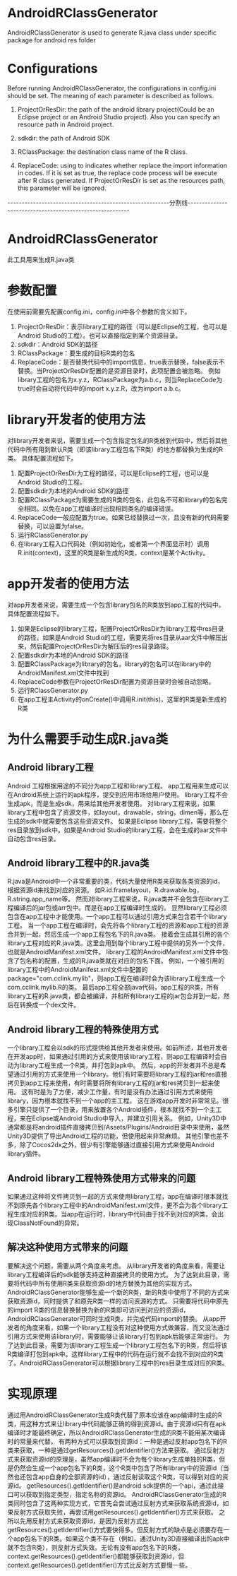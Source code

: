 ﻿# AndroidRClassGenerator
AndroidRClassGenerator is used to generate R.java class under specific package for android res folder

# Configurations
Before running AndroidRClassGenerator, the configurations in config.ini should be set. The meaning of each parameter is described as follows.

1. ProjectOrResDir: the path of the android library project(Could be an Eclipse project or an Android Studio project). Also you can specify an resource path in Android project.

2. sdkdir: the path of Android SDK

3. RClassPackage: the destination class name of the R class.

4. ReplaceCode: using to indicates whether replace the import information in codes. If it is set as true, the replace code process will be execute after R class generated.
If ProjectOrResDir is set as the resources path, this parameter will be ignored.

---------------------------------------------------------分割线---------------------------------------------------------
# AndroidRClassGenerator
此工具用来生成R.java类

# 参数配置
在使用前需要先配置config.ini，config.ini中各个参数的含义如下。

1. ProjectOrResDir：表示library工程的路径（可以是Eclipse的工程，也可以是Android Studio的工程）。也可以直接指定到某个资源目录。
2. sdkdir：Android SDK的路径
3. RClassPackage：要生成的目标R类的包名
4. ReplaceCode：是否替换代码中的import信息，true表示替换，false表示不替换。当ProjectOrResDir配置的是资源目录时，此项配置会被忽略。
例如library工程的包名为x.y.z，RClassPackage为a.b.c，则当ReplaceCode为true时会自动将代码中的import x.y.z.R，改为import a.b.c。

# library开发者的使用方法
对library开发者来说，需要生成一个包含指定包名的R类放到代码中，然后将其他代码中所有用到默认R类（即该library工程包名下R类）的地方都替换为生成的R类。
具体配置流程如下。

1. 配置ProjectOrResDir为工程的路径，可以是Eclipse的工程，也可以是Android Studio的工程。
2. 配置sdkdir为本地的Android SDK的路径
3. 配置RClassPackage为需要生成的R类的包名，此包名不可和library的包名完全相同。以免在app工程编译时出现相同类名的编译错误。
4. ReplaceCode一般应配置为true。如果已经替换过一次，且没有新的代码需要替换，可以设置为false。
5. 运行RClassGenerator.py
6. 在library工程入口代码处（例如初始化，或者第一个界面显示时）调用R.init(context)，这里的R类是新生成的R类，context是某个Activity。

# app开发者的使用方法
对app开发者来说，需要生成一个包含library包名的R类放到app工程的代码中。
具体配置流程如下。

1. 如果是Eclipse的library工程，配置ProjectOrResDir为library工程中res目录的路径，如果是Android Studio的工程，需要先将res目录从aar文件中解压出来，然后配置ProjectOrResDir为解压后的res目录路径。
2. 配置sdkdir为本地的Android SDK的路径
3. 配置RClassPackage为library的包名，library的包名可以在library中的AndroidManifest.xml文件中找到
4. ReplaceCode参数在ProjectOrResDir配置为资源目录时会被自动忽略。
5. 运行RClassGenerator.py
6. 在app工程主Activity的onCreate()中调用R.init(this)，这里的R类是新生成的R类

# 为什么需要手动生成R.java类
## Android library工程
Android 工程根据用途的不同分为app工程和library工程。
app工程用来生成可以在Android系统上运行的apk程序，提交到应用市场给用户使用。
library工程不会生成apk，而是生成sdk，用来给其他开发者使用。
对library工程来说，如果library工程中包含了资源文件，如layout，drawable，string，dimen等，那么在生成的sdk中就需要包含这些资源文件。
如果是Eclipse library工程，需要将整个res目录放到sdk中。如果是Android Studio的library工程，会在生成的aar文件中自动包含res目录。

## Android library工程中的R.java类
R.java是Android中一个非常重要的类，代码大量使用R类来获取各类资源的id，根据资源id来找到对应的资源。
如R.id.framelayout，R.drawable.bg，R.string.app_name等。
然而对library工程来说，R.java类并不会包含在library工程编译后的jar包或arr包中。而是在app工程编译时生成的。
显然library工程必须包含在app工程中才能使用。一个app工程可以通过引用方式来包含若干个library工程。
当一个app工程在编译时，会先将各个library工程的资源和app工程的资源合并到一起，然后生成一个app工程包名下的R.java类。
接着会生成其引用的各个library工程对应的R.java类。这里会用到每个library工程中提供的另外一个文件，也就是AndroidManifest.xml文件。
library工程的AndroidManifest.xml文件中包含了包名称的配置，生成的R.java类就在对应的包名下面。
例如，一个被引用的library工程中的AndroidManifest.xml文件中配置的package="com.cclink.mylib"，则app工程在编译时会为该library工程生成一个com.cclink.mylib.R的类。
最后app工程全部java代码，app工程的R类，所有library工程的R.java类，都会被编译，并和所有library工程的jar包合并到一起，然后在转换成一个dex文件。

## Android library工程的特殊使用方式
一个library工程会以sdk的形式提供给其他开发者来使用。如前所述，其他开发者在开发app时，如果通过引用的方式来使用该library工程，则app工程编译时会自动为library工程生成一个R类，并打包到apk中。
然后，app的开发者并不总是希望通过引用的方式来使用一个library。他们有时需要将library工程的jar和res直接拷贝到app工程来使用，有时需要将所有library工程的jar和res拷贝到一起来使用。
这有时是为了方便，减少工作量，有时是没有办法通过引用方式来使用library，因为根本就找不到一个app的主工程。
这在游戏app开发时非常常见。很多引擎只提供了一个目录，用来放置各个Android插件，根本就找不到一个主工程，来在Eclipse或Android Studio中导入，并建立引用关系。
例如，Unity3D中通常都是将android插件直接拷贝到/Assets/Plugins/Android目录中来使用，虽然Unity3D提供了导出Android工程的功能，但使用起来非常麻烦。
其他引擎也差不多，除了Cocos2dx之外，很少有引擎能够通过直接引用方式来使用Android library插件。

## Android library工程特殊使用方式带来的问题
如果通过这种将文件拷贝到一起的方式来使用library工程，app在编译时根本就找不到原先各个library工程中的AndroidManifest.xml文件，更不会为各个library工程生成对应的R类。当app在运行时，library中代码由于找不到对应的R类，会出现ClassNotFound的异常。

## 解决这种使用方式带来的问题
要解决这个问题，需要从两个角度来考虑。
从library开发者的角度来看，需要让library工程编译后的sdk能够支持这种直接拷贝的使用方式。
为了达到此目录，需要将代码中所有使用R类来获取资源id的地方替换为其他的实现方式。AndroidRClassGenerator能够生成一个新的R类，新的R类中使用了不同的方式来获取资源id，同时提供了和原先R类一样的访问资源的方式。
只需要将代码中原先的import R类的信息替换替换为新的R类即可访问到对应的资源id，AndroidRClassGenerator可同时生成R类，并完成代码import的替换。
从app开发者的角度来看，如果一个library工程没有对这种使用方式做兼容，而又没法通过引用方式来使用该library时，需要能够让该library打包到apk后能够正常运行。
为了达到此目录，需要为该library工程生成一个library工程包名下的R类，然后将该R类编译打包到apk中。这样library工程中的代码在运行就不会找不到对应的R类了。AndroidRClassGenerator可以根据library工程中的res目录生成对应的R类。

# 实现原理
通过用AndroidRClassGenerator生成R类代替了原本应该在app编译时生成的R类，用这种方式来让library中代码能够正确的得到资源id。由于资源id只有在apk编译时才能最终确定，所以AndroidRClassGenerator生成的R类不能用某次编译时的常量来代替。 
有两种方式可以获取到资源id：一种是通过反射app包名下的R类来获取，一种是通过getResources().getIdentifier()方法来获取。 
通过反射方式来获取资源id的原理是，虽然app编译时不会为每个library生成单独的R类，但是仍然会生成一个app包名下的R类，这个R类中包含了所有library中的资源id（当然也还包含app自身的全部资源的id），通过反射读取这个R类，可以得到对应的资源id。 getResources().getIdentifier()是android sdk提供的一个api，通过此接口可以获取到指定类型，指定名称的资源id。 
AndroidRClassGenerator生成的R类同时包含了这两种实现方式，它首先会尝试通过反射方式来获取系统资源id，如果反射方式获取失败，再尝试用getResources().getIdentifier()方式来获取。 
之所以先用反射方式来获取资源id，是因为反射方式比getResources().getIdentifier()方式要快得多。但反射方式的缺点是必须要存在一个app包名下的R类。如果这个类不存在（例如，通过Unity3D直接编译出的apk中就不包含R类），则反射方式失效。无论有没有app包名下的R类，context.getResources().getIdentifier()都能够获取到资源id，但context.getResources().getIdentifier()方式比反射方式要慢一些。